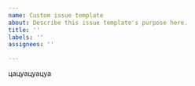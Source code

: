 ```yaml
---
name: Custom issue template
about: Describe this issue template's purpose here.
title: ''
labels: ''
assignees: ''

---
```


цацуацуацуа
